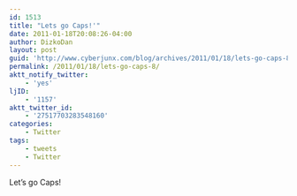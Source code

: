 ```yaml
---
id: 1513
title: "Lets go Caps!'"
date: 2011-01-18T20:08:26-04:00
author: DizkoDan
layout: post
guid: 'http://www.cyberjunx.com/blog/archives/2011/01/18/lets-go-caps-8/'
permalink: /2011/01/18/lets-go-caps-8/
aktt_notify_twitter:
    - 'yes'
ljID:
    - '1157'
aktt_twitter_id:
    - '27517703283548160'
categories:
    - Twitter
tags:
    - tweets
    - Twitter
---
```


Let’s go Caps!